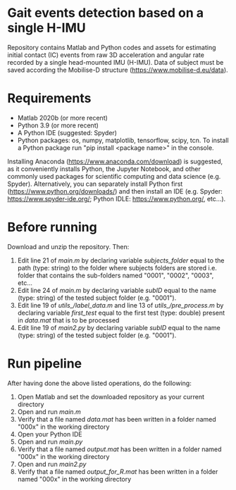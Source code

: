 # Gait events detection based on a single H-IMU
Repository contains Matlab and Python codes and assets for estimating initial contact (IC) events from raw 3D acceleration and angular rate recorded by a single head-mounted IMU (H-IMU). Data of subject must be saved according the Mobilise-D structure (https://www.mobilise-d.eu/data). 
# Requirements
- Matlab 2020b (or more recent)
- Python 3.9 (or more recent)
- A Python IDE (suggested: Spyder)
- Python packages: os, numpy, matplotlib, tensorflow, scipy, tcn. To install a Python package run "pip install \<package name\>" in the console.

Installing Anaconda (https://www.anaconda.com/download) is suggested, as it conveniently installs Python, the Jupyter Notebook, and other commonly used packages for scientific computing and data science (e.g. Spyder). Alternatively, you can separately install Python first (https://www.python.org/downloads/) and then install an IDE (e.g. Spyder: https://www.spyder-ide.org/; Python IDLE: https://www.python.org/, etc...). 
# Before running
Download and unzip the repository. Then: 
1. Edit line 21 of *main.m* by declaring variable *subjects_folder* equal to the path (type: string) to the folder where subjects folders are stored i.e. folder that contains the sub-folders named "0001", "0002", "0003", etc...
2. Edit line 24 of *main.m* by declaring variable *subID* equal to the name (type: string) of the tested subject folder (e.g. "0001").
3. Edit line 19 of *utils_/label_data.m* and line 13 of *utils_/pre_process.m* by declaring variable *first_test* equal to the first test (type: double) present in *data.mat* that is to be processed
4. Edit line 19 of *main2.py* by declaring variable *subID* equal to the name (type: string) of the tested subject folder (e.g. "0001").
# Run pipeline
After having done the above listed operations, do the following: 
1. Open Matlab and set the downloaded repository as your current directory
2. Open and run *main.m*
3. Verify that a file named *data.mat* has been written in a folder named "000x" in the working directory
4. Open your Python IDE
5. Open and run *main.py*
6. Verify that a file named *output.mat* has been written in a folder named "000x" in the working directory
7. Open and run *main2.py*
8. Verify that a file named *output_for_R.mat* has been written in a folder named "000x" in the working directory



